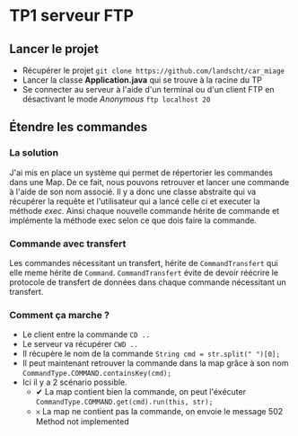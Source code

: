 # TP1 serveur FTP

## Lancer le projet
- Récupérer le projet
`git clone https://github.com/landscht/car_miage`
- Lancer la classe **Application.java** qui se trouve à la racine du TP
- Se connecter au serveur à l'aide d'un terminal ou d'un client FTP en désactivant le mode *Anonymous* `ftp localhost 20`

## Étendre les commandes
### La solution
J'ai mis en place un système qui permet de répertorier les commandes dans une Map. De ce fait, nous pouvons retrouver et lancer une commande à l'aide de son nom associé.
Il y a donc une classe abstraite qui va récupérer la requête et l'utilisateur qui a lancé celle ci et executer la méthode *exec*. Ainsi chaque nouvelle commande hérite de 
commande et implémente la méthode exec selon ce que dois faire la commande.

### Commande avec transfert
Les commandes nécessitant un transfert, hérite de `CommandTransfert` qui elle meme hérite de `Command`. `CommandTransfert` évite de devoir réécrire le protocole de transfert
de données dans chaque commande nécessitant un transfert.

### Comment ça marche ?
- Le client entre la commande `CD ..`
- Le serveur va récupérer `CWD ..`
- Il récupère le nom de la commande `String cmd = str.split(" ")[0];`
- Il peut maintenant retrouver la commande dans la map grâce à son nom `CommandType.COMMAND.containsKey(cmd);`
- Ici il y a 2 scénario possible.
  - ✔ La map contient bien la commande, on peut l'éxécuter `CommandType.COMMAND.get(cmd).run(this, str);`
  - 𐄂 La map ne contient pas la commande, on envoie le message 502 Method not implemented
